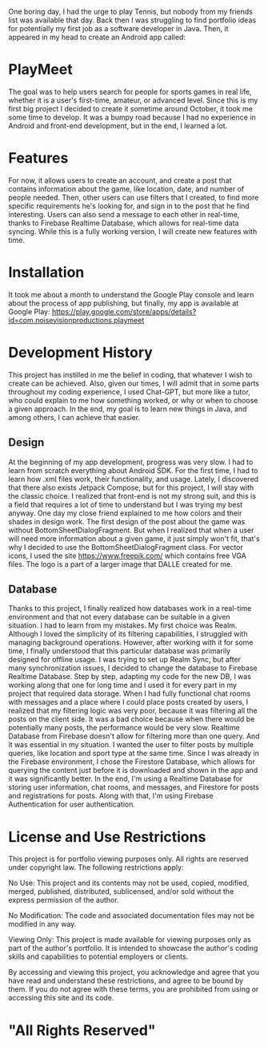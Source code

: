 One boring day, I had the urge to play Tennis, but nobody from my friends list was available that
day. Back then I was struggling to find portfolio ideas for potentially my first job as a software
developer in Java. Then, it appeared in my head to create an Android app called:

# PlayMeet

The goal was to help users search for people for sports games in real life, whether it is a user's
first-time, amateur, or advanced level.
Since this is my first big project I decided to create it sometime around October, it took me some
time to develop. It was a bumpy road because I had no experience in Android and front-end
development, but in the end, I learned a lot.

# Features

For now, it allows users to create an account, and create a post that contains information about the
game, like location, date, and number of people needed. Then, other users can use filters that I
created, to find more specific requirements he's looking for, and sign in to the post that he find
interesting. Users can also send a message to each other in real-time, thanks to Firebase Realtime
Database, which allows for real-time data syncing.
While this is a fully working version, I will create new features with time.

# Installation

It took me about a month to understand the Google Play console and learn about the process of app
publishing, but finally, my app is available at Google Play:
https://play.google.com/store/apps/details?id=com.noisevisionproductions.playmeet

# Development History

This project has instilled in me the belief in coding, that whatever I wish to create can be
achieved. Also, given our times, I will admit that in some parts throughout my coding experience, I
used Chat-GPT, but more like a tutor, who could explain to me how something worked, or why or when
to choose a given approach. In the end, my goal is to learn new things in Java, and among others, I
can achieve that easier.

## Design

At the beginning of my app development, progress was very slow. I had to learn from scratch
everything about Android SDK. For the first time, I had to learn how .xml files work, their
functionality, and usage. Lately, I discovered that there also exists Jetpack Compose, but for this
project, I will stay with the classic choice. I realized that front-end is not my strong suit, and
this is a field that requires a lot of time to understand but I was trying my best anyway. One day
my close friend explained to me how colors and their shades in design work. The first design of the
post about the game was without BottomSheetDialogFragment. But when I realized that when a user will
need more information about a given game, it just simply won't fit, that's why I decided to use the
BottomSheetDialogFragment class.
For vector icons, I used the site https://www.freepik.com/ which contains free VGA files. The logo
is a part of a larger image that DALLE created for me.

## Database

Thanks to this project, I finally realized how databases work in a real-time environment and that
not every database can be suitable in a given situation. I had to learn from my mistakes.
My first choice was Realm. Although I loved the simplicity of its filtering capabilities, I
struggled with managing background operations. However, after working with it for some time, I
finally understood that this particular database was primarily designed for offline usage.
I was trying to set up Realm Sync, but after many synchronization issues, I decided to change the
database to Firebase Realtime Database. Step by step, adapting my code for the new DB, I was working
along that one for long time and I used it for every part in my project that required data storage.
When I had fully functional chat rooms with messages and a place where I could place posts created
by users, I realized that my filtering logic was very poor, because it was filtering all the posts
on the client side. It was a bad choice because when there would be potentially many posts, the
performance would be very slow. Realtime Database from Firebase doesn't allow for filtering more
than one query. And it was essential in my situation. I wanted the user to filter posts by multiple
queries, like location and sport type at the same time.
Since I was already in the Firebase environment, I chose the Firestore Database, which allows for
querying the content just before it is downloaded and shown in the app and it was significantly
better.
In the end, I'm using a Realtime Database for storing user information, chat rooms, and messages,
and Firestore for posts and registrations for posts. Along with that, I'm using Firebase
Authentication for user authentication.

# License and Use Restrictions

This project is for portfolio viewing purposes only. All rights are reserved under copyright law.
The following restrictions apply:

No Use: This project and its contents may not be used, copied, modified, merged, published,
distributed, sublicensed, and/or sold without the express permission of the author.

No Modification: The code and associated documentation files may not be modified in any way.

Viewing Only: This project is made available for viewing purposes only as part of the author's
portfolio. It is intended to showcase the author's coding skills and capabilities to potential
employers or clients.

By accessing and viewing this project, you acknowledge and agree that you have read and understand
these restrictions, and agree to be bound by them. If you do not agree with these terms, you are
prohibited from using or accessing this site and its code.

"All Rights Reserved"
=======

